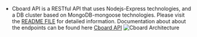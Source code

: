 * Cboard API is a RESTful API that uses Nodejs-Express technologies, and a DB cluster based on MongoDB-mongoose technologies.
Please visit the [README FILE](https://github.com/cboard-org/cboard-api/blob/master/README.md) for detailed information.
Documentation about about the endpoints  can be found here [Cboard API](https://api.app.cboard.io/docs/)
![Cboard Architecture](https://github.com/cboard-org/cboard-io/blob/master/images/cboard-architecture.png)
